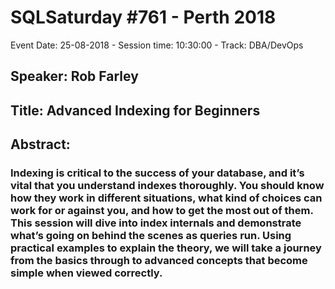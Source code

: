 # SQLSaturday #761 - Perth 2018
Event Date: 25-08-2018 - Session time: 10:30:00 - Track: DBA/DevOps
## Speaker: Rob Farley
## Title: Advanced Indexing for Beginners
## Abstract:
### Indexing is critical to the success of your database, and it’s vital that you understand indexes thoroughly. You should know how they work in different situations, what kind of choices can work for or against you, and how to get the most out of them. This session will dive into index internals and demonstrate what’s going on behind the scenes as queries run. Using practical examples to explain the theory, we will take a journey from the basics through to advanced concepts that become simple when viewed correctly.
